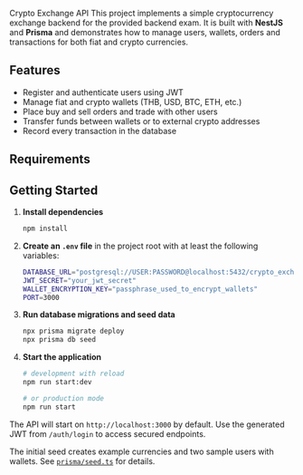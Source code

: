 Crypto Exchange API
This project implements a simple cryptocurrency exchange backend for the provided backend exam. It is built with **NestJS** and **Prisma** and demonstrates how to manage users, wallets, orders and transactions for both fiat and crypto currencies.

## Features

- Register and authenticate users using JWT
- Manage fiat and crypto wallets (THB, USD, BTC, ETH, etc.)
- Place buy and sell orders and trade with other users
- Transfer funds between wallets or to external crypto addresses
- Record every transaction in the database

## Requirements

## Getting Started

1. **Install dependencies**

   ```bash
   npm install
   ```

2. **Create an `.env` file** in the project root with at least the following variables:

   ```bash
   DATABASE_URL="postgresql://USER:PASSWORD@localhost:5432/crypto_exchange"
   JWT_SECRET="your_jwt_secret"
   WALLET_ENCRYPTION_KEY="passphrase_used_to_encrypt_wallets"
   PORT=3000
   ```

3. **Run database migrations and seed data**

   ```bash
   npx prisma migrate deploy
   npx prisma db seed
   ```

4. **Start the application**

   ```bash
   # development with reload
   npm run start:dev

   # or production mode
   npm run start
   ```

The API will start on `http://localhost:3000` by default. Use the generated JWT from `/auth/login` to access secured endpoints.

The initial seed creates example currencies and two sample users with wallets. See [`prisma/seed.ts`](prisma/seed.ts) for details.
